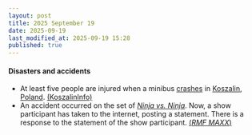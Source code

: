 ```yaml
---
layout: post
title: 2025 September 19
date: 2025-09-19
last_modified_at: 2025-09-19 15:28
published: true
---
```



#### Disasters and accidents

* At least five people are injured when a minibus [crashes](https://en.wikipedia.org/wiki/Bus_crash "Bus crash") in [Koszalin](https://en.wikipedia.org/wiki/Koszalin "Koszalin"), [Poland](https://en.wikipedia.org/wiki/Poland "Poland"). [(KoszalinInfo)](https://koszalininfo.pl/wypadek-w-koszalinie-bus-wyladowal-na-boku-foto/)
* An accident occurred on the set of *[Ninja vs. Ninja](https://en.wikipedia.org/wiki/Ninja_vs._Ninja "Ninja vs. Ninja")*. Now, a show participant has taken to the internet, posting a statement. There is a response to the statement of the show participant. [(*RMF MAXX*)](https://rmfmaxx.pl/news/Wypadek-na-planie-Ninja-vs-Ninja-Jest-odpowiedz-na-oswiadczenie-uczestnika-show%2C89461.html)
